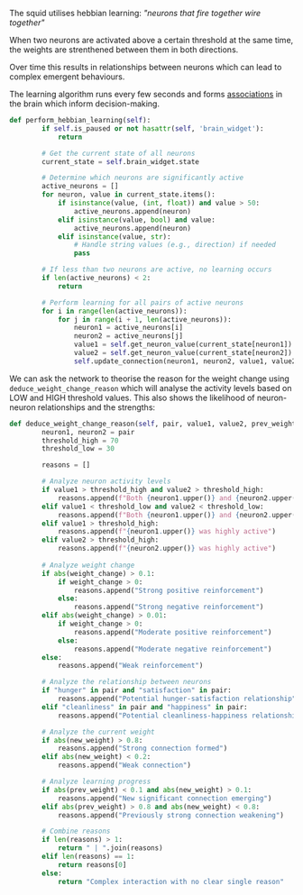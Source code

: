 The squid utilises hebbian learning: *"neurons that fire together wire together"*

When two neurons are activated above a certain threshold at the same time, the weights are strenthened between them in both directions.

Over time this results in relationships between neurons which can lead to complex emergent behaviours.

The learning algorithm runs every few seconds and forms   [associations](https://github.com/ViciousSquid/Dosidicus/blob/main/Docs/BrainTool/Associations%20tab.md) in the brain which inform decision-making.

```python
def perform_hebbian_learning(self):
        if self.is_paused or not hasattr(self, 'brain_widget'):
            return

        # Get the current state of all neurons
        current_state = self.brain_widget.state

        # Determine which neurons are significantly active
        active_neurons = []
        for neuron, value in current_state.items():
            if isinstance(value, (int, float)) and value > 50:
                active_neurons.append(neuron)
            elif isinstance(value, bool) and value:
                active_neurons.append(neuron)
            elif isinstance(value, str):
                # Handle string values (e.g., direction) if needed
                pass 

        # If less than two neurons are active, no learning occurs
        if len(active_neurons) < 2:
            return

        # Perform learning for all pairs of active neurons
        for i in range(len(active_neurons)):
            for j in range(i + 1, len(active_neurons)):
                neuron1 = active_neurons[i]
                neuron2 = active_neurons[j]
                value1 = self.get_neuron_value(current_state[neuron1])
                value2 = self.get_neuron_value(current_state[neuron2])
                self.update_connection(neuron1, neuron2, value1, value2)
```

We can ask the network to theorise the reason for the weight change using `deduce_weight_change_reason` which will analyse the activity levels based on LOW and HIGH threshold values. This also shows the likelihood of neuron-neuron relationships and the strengths: 

```python
def deduce_weight_change_reason(self, pair, value1, value2, prev_weight, new_weight, weight_change):
        neuron1, neuron2 = pair
        threshold_high = 70
        threshold_low = 30

        reasons = []

        # Analyze neuron activity levels
        if value1 > threshold_high and value2 > threshold_high:
            reasons.append(f"Both {neuron1.upper()} and {neuron2.upper()} were highly active")
        elif value1 < threshold_low and value2 < threshold_low:
            reasons.append(f"Both {neuron1.upper()} and {neuron2.upper()} had low activity")
        elif value1 > threshold_high:
            reasons.append(f"{neuron1.upper()} was highly active")
        elif value2 > threshold_high:
            reasons.append(f"{neuron2.upper()} was highly active")
        
        # Analyze weight change
        if abs(weight_change) > 0.1:
            if weight_change > 0:
                reasons.append("Strong positive reinforcement")
            else:
                reasons.append("Strong negative reinforcement")
        elif abs(weight_change) > 0.01:
            if weight_change > 0:
                reasons.append("Moderate positive reinforcement")
            else:
                reasons.append("Moderate negative reinforcement")
        else:
            reasons.append("Weak reinforcement")

        # Analyze the relationship between neurons
        if "hunger" in pair and "satisfaction" in pair:
            reasons.append("Potential hunger-satisfaction relationship")
        elif "cleanliness" in pair and "happiness" in pair:
            reasons.append("Potential cleanliness-happiness relationship")

        # Analyze the current weight
        if abs(new_weight) > 0.8:
            reasons.append("Strong connection formed")
        elif abs(new_weight) < 0.2:
            reasons.append("Weak connection")

        # Analyze learning progress
        if abs(prev_weight) < 0.1 and abs(new_weight) > 0.1:
            reasons.append("New significant connection emerging")
        elif abs(prev_weight) > 0.8 and abs(new_weight) < 0.8:
            reasons.append("Previously strong connection weakening")

        # Combine reasons
        if len(reasons) > 1:
            return " | ".join(reasons)
        elif len(reasons) == 1:
            return reasons[0]
        else:
            return "Complex interaction with no clear single reason"
```
